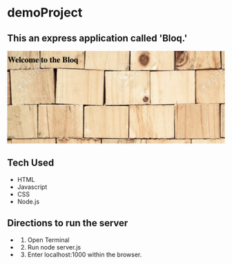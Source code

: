 # demoProject

## This an express application called 'Bloq.'

![bloq Photo](images/bloqPh.png)

## Tech Used
- HTML
- Javascript
- CSS
- Node.js

## Directions to run the server
- 1. Open Terminal
- 2. Run node server.js
- 3. Enter localhost:1000 within the browser.
